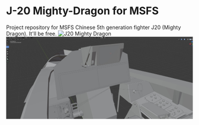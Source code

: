 # J-20 Mighty-Dragon for MSFS
Project repository for MSFS Chinese 5th generation fighter J20 (Mighty Dragon). It'll be free.
![J20 Mighty Dragon](https://twinfinite.net/wp-content/uploads/2019/03/78231-plaaf-china-air-force-chengdu-j-20_PlanespottersNet_898892_93c5abc244-1000x600.jpg)
![Cockpit WIP](https://github.com/h0rnb1ll/mighty-dragon/blob/main/images/wip.cockpit.jpg)
